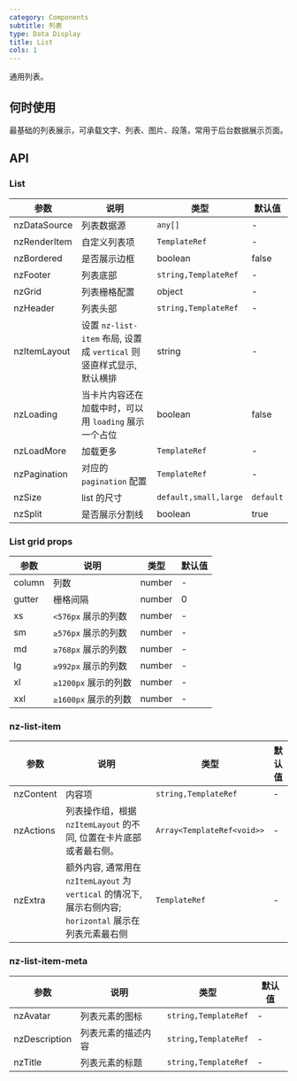 ```yaml
---
category: Components
subtitle: 列表
type: Data Display
title: List
cols: 1
---
```


通用列表。

## 何时使用

最基础的列表展示，可承载文字、列表、图片、段落，常用于后台数据展示页面。

## API

### List

| 参数 | 说明 | 类型 | 默认值 |
| --- | --- | --- | --- |
| nzDataSource | 列表数据源 | `any[]` | - |
| nzRenderItem | 自定义列表项 | `TemplateRef` | - |
| nzBordered | 是否展示边框 | boolean | false |
| nzFooter | 列表底部 | `string,TemplateRef` | - |
| nzGrid | 列表栅格配置 | object | - |
| nzHeader | 列表头部 | `string,TemplateRef` | - |
| nzItemLayout | 设置 `nz-list-item` 布局, 设置成 `vertical` 则竖直样式显示, 默认横排 | string | - |
| nzLoading | 当卡片内容还在加载中时，可以用 `loading` 展示一个占位 | boolean | false |
| nzLoadMore | 加载更多 | `TemplateRef` | - |
| nzPagination | 对应的 `pagination` 配置 | `TemplateRef` | - |
| nzSize | list 的尺寸 | `default,small,large` | `default` |
| nzSplit | 是否展示分割线 | boolean | true |

### List grid props

| 参数 | 说明 | 类型 | 默认值 |
| --- | --- | --- | --- |
| column | 列数 | number | - |
| gutter | 栅格间隔 | number | 0 |
| xs | `<576px` 展示的列数 | number | - |
| sm | `≥576px` 展示的列数 | number | - |
| md | `≥768px` 展示的列数 | number | - |
| lg | `≥992px` 展示的列数 | number | - |
| xl | `≥1200px` 展示的列数 | number | - |
| xxl | `≥1600px` 展示的列数 | number | - |

### nz-list-item

| 参数 | 说明 | 类型 | 默认值 |
| --- | --- | --- | --- |
| nzContent | 内容项 | `string,TemplateRef` | - |
| nzActions | 列表操作组，根据 `nzItemLayout` 的不同, 位置在卡片底部或者最右侧。 | `Array<TemplateRef<void>>` | - |
| nzExtra | 额外内容, 通常用在 `nzItemLayout` 为 `vertical` 的情况下, 展示右侧内容; `horizontal` 展示在列表元素最右侧 | `TemplateRef` | - |

### nz-list-item-meta

| 参数 | 说明 | 类型 | 默认值 |
| --- | --- | --- | --- |
| nzAvatar | 列表元素的图标 | `string,TemplateRef` | - |
| nzDescription | 列表元素的描述内容 | `string,TemplateRef` | - |
| nzTitle | 列表元素的标题 | `string,TemplateRef` | - |

